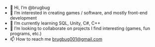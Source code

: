 - 👋 Hi, I’m @brugbug
- 👀 I’m interested in creating games / software, and mostly front-end development
- 🌱 I’m currently learning SQL, Unity, C#, C++
- 💞️ I’m looking to collaborate on projects I find interesting (games, fun programs, etc.)
- 📫 How to reach me brugbug001@gmail.com

<!---
brugbug/brugbug is a ✨ special ✨ repository because its `README.md` (this file) appears on your GitHub profile.
You can click the Preview link to take a look at your changes.
--->
